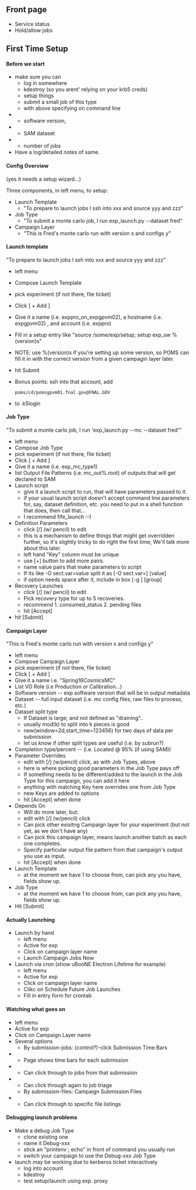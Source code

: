## Front page

* Service status
* Hold/allow jobs


## First Time Setup

#### Before we start
* make sure you can
  * log in somewhere
  * kdestroy (so you arent' relying on your krb5 creds)
  * setup things
  * submit a small job of this type
  * with above specifying on command line
* * software version,
* * SAM dataset
* * number of jobs
* Have a log/detailed notes of same.


#### Config Overview

(yes it needs a setup wizard...)

Three components, in left menu, to setup:

* Launch Template
  * "To prepare to launch jobs I ssh into xxx and source yyy and zzz"
* Job Type
  * "To submit a monte carlo job, I run exp_launch.py --dataset fred"
* Campaign Layer
  * "This is Fred's monte carlo run with version x and configs y"


#### Launch template

"To prepare to launch jobs I ssh into xxx and source yyy and zzz"

* left menu
* Compose Launch Template
* pick experiment (if not there, file ticket)
* Click [ + Add ]
* Give it a name (i.e. exppro_on_expgpvm02), a hostname (i.e. expgpvm02) , and account (i.e. exppro)
* Fill in a setup entry like "source /some/exp/setup; setup exp_sw %(version)s"
* NOTE: use %(version)s if you're setting up some version, so POMS can fill it in with the correct version from a given campagin layer later.
* hit Submit
* Bonus points: ssh into that account, add

      poms/cd/pomsgpvm01.fnal.gov@FNAL.GOV

* to .k5login


#### Job Type
"To submit a monte carlo job, I run 'exp_launch.py --mc --dataset fred'"
* left menu
* Compose Job Type
* pick experiment (if not there, file ticket)
* Click [ + Add ]
* Give it a name (i.e. exp_mc_type1)
* list Output File Patterns (i.e. mc_out%.root) of outputs that will get declared to SAM
* Launch script
  * give it a launch script to run, that will have parameters passed to it.
  * if your usual launch script doesn't accept command line parameters for, say, dataset definition, etc. you need to put in a shell function that does, then call that...
  * I recommend fife_launch :-)
* Definition Parameters
  * click [/] (w/ pencil) to edit
  * this is a mechanism to define things that might get overridden further, so it's slightly tricky to do right the first time; We'll talk more about this later.
  * left hand "Key" column must be unique
  * use [+] button to add more pairs.
  * name value pairs that make parameters to script
  * If its like -O sect.var=value split it as [-O sect.var=] [value]
  * if option needs space after it, include in box [-g ] [group]
* Recovery Launches
  * click [/] (w/ pencil) to edit
  * Pick recovery type for up to 5 recoveries.
  * recommend 1. consumed_status 2. pending files
  * hit [Accept]
* hit [Submit]


#### Campaign Layer
"This is Fred's monte carlo run with version x and configs y"
* left menu
* Compose Campaign Layer
* pick experiment (if not there, file ticket)
* Click [ + Add ]
* Give it a name i.e. "Spring16CosmicsMC"
* List VO Role (i.e Production or Calibration...)
* Software version -- exp software version that will be in output metadata
* Dataset -- full input dataset (i.e. mc config files, raw files to process, etc.)
* Dataset split type
  * If Dataset is large; and not defined as "draining"..
  * usually mod(k) to split into k pieces is good
  * new(window=2d,start_time=123456) for two days of data per submission
  * let us know if other split types are useful (i.e. by subrun?)
* Completion type/percent -- (i.e. Located @ 95% (if using SAM))
* Parameter Overrides
  * edit with [/] (w/pencil) click, as with Job Types, above
  * here is where picking good parameters in the Job Type pays off
  * If something needs to be different/added to the launch in the Job Type for this campaign, you can add it here
  * anything with matching Key here overrides one from Job Type
  * new Keys are added to options
  * hit [Accept] when done
* Depends On
  * Will do more later, but:
  * edit with [/] (w/pencil) click
  * Can pick other exisitng Campaign layer for your experiment (but not yet, as we don't have any)
  * Can pick this campaign layer, means launch another batch as each one completes.
  * Specify particular output file pattern from that campaign's output you use as input.
  * hit [Accept] when done
* Launch Template
  * at the moment we have 1 to choose from, can pick any you have, fields show up.
* Job Type
  * at the moment we have 1 to choose from, can pick any you have, fields show up.
* Hit [Submit]


#### Actually Launching
* Launch by hand
  * left menu
  * Active for exp
  * Click on campaign layer name
  * Launch Campaign Jobs Now
* Launch via cron (show uBooNE Electron Lifetime for example)
  * left menu
  * Active for exp
  * Click on campaign layer name
  * Clikc on Schedule Future Job Launches
  * Fill in entry form for crontab


#### Watching what goes on
* left menu
* Active for exp
* Click on Campaign Layer name
* Several options
  * By submission-jobs: (control?)-click Submission Time Bars
* * Page shows time bars for each submission
* * Can click through to jobs from that submission
* * Can click through again to job triage
  * By submission-files: Campaign Submission Files
* * Can click through to specific file listings


#### Debugging launch problems
* Make a debug Job Type
  * clone existing one
  * name it Debug-xxx
  * stick an "printenv ; echo" in front of command you usually run
  * switch your campaign to use the Debug-xxx Job Type
* launch may be working due to kerberos ticket interactively
  * log into account
  * kdestroy
  * test setup/launch using exp. proxy
